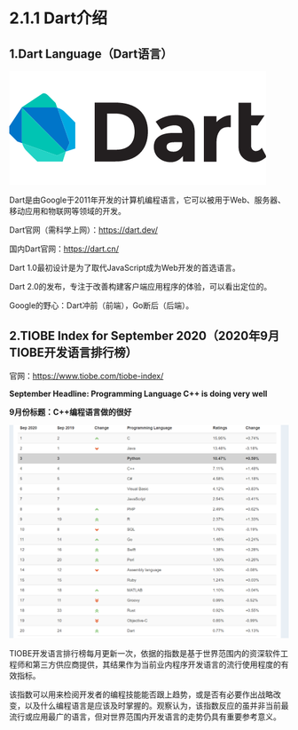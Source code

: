 # 2.1.1 Dart介绍

## 1.Dart Language（Dart语言）

![Dart Logo](./images/dart_logo.png)

Dart是由Google于2011年开发的计算机编程语言，它可以被用于Web、服务器、移动应用和物联网等领域的开发。

Dart官网（需科学上网）：https://dart.dev/

国内Dart官网：https://dart.cn/

Dart 1.0最初设计是为了取代JavaScript成为Web开发的首选语言。

Dart 2.0的发布，专注于改善构建客户端应用程序的体验，可以看出定位的。

Google的野心：Dart冲前（前端），Go断后（后端）。

## 2.TIOBE Index for September 2020（2020年9月TIOBE开发语言排行榜）

官网：https://www.tiobe.com/tiobe-index/

**September Headline: Programming Language C++ is doing very well**

**9月份标题：C++编程语言做的很好**

![Sep2020LanguageRank](./images/Sep2020LanguageRank.png)

TIOBE开发语言排行榜每月更新一次，依据的指数是基于世界范围内的资深软件工程师和第三方供应商提供，其结果作为当前业内程序开发语言的流行使用程度的有效指标。

该指数可以用来检阅开发者的编程技能能否跟上趋势，或是否有必要作出战略改变，以及什么编程语言是应该及时掌握的。观察认为，该指数反应的虽并非当前最流行或应用最广的语言，但对世界范围内开发语言的走势仍具有重要参考意义。
